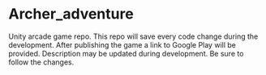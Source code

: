 # Archer_adventure
Unity arcade game repo. This repo will save every code change during the development. After publishing the game a link to Google Play will be provided. Description may be updated during development. Be sure to follow the changes. 
